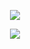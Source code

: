 <p align="center"><img src="https://komarev.com/ghpvc/?username=fleurdeli&color=ffffff&style=for-the-badge&label=guests&style=plastic"></p>
<p align="center"><img src="https://files.catbox.moe/qcyml6.jpg"></p>
<text align="center"><text src="idk what to set up as an image lol"></text>
